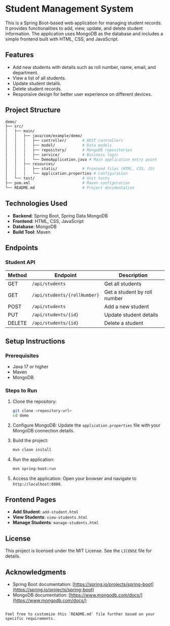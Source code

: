 
# Student Management System

This is a Spring Boot-based web application for managing student records. It provides functionalities to add, view, update, and delete student information. The application uses MongoDB as the database and includes a simple frontend built with HTML, CSS, and JavaScript.

## Features

- Add new students with details such as roll number, name, email, and department.
- View a list of all students.
- Update student details.
- Delete student records.
- Responsive design for better user experience on different devices.

## Project Structure

```bash
demo/
├── src/
│   ├── main/
│   │   ├── java/com/example/demo/
│   │   │   ├── controller/       # REST controllers
│   │   │   ├── model/            # Data models
│   │   │   ├── repository/       # MongoDB repositories
│   │   │   ├── service/          # Business logic
│   │   │   └── DemoApplication.java # Main application entry point
│   │   ├── resources/
│   │   │   ├── static/           # Frontend files (HTML, CSS, JS)
│   │   │   └── application.properties # Configuration
│   └── test/                     # Unit tests
├── pom.xml                       # Maven configuration
└── README.md                     # Project documentation
```

## Technologies Used

- **Backend**: Spring Boot, Spring Data MongoDB
- **Frontend**: HTML, CSS, JavaScript
- **Database**: MongoDB
- **Build Tool**: Maven

## Endpoints

### Student API

| Method | Endpoint                  | Description                     |
|--------|---------------------------|---------------------------------|
| GET    | `/api/students`           | Get all students               |
| GET    | `/api/students/{rollNumber}` | Get a student by roll number   |
| POST   | `/api/students`           | Add a new student              |
| PUT    | `/api/students/{id}`      | Update student details         |
| DELETE | `/api/students/{id}`      | Delete a student               |

## Setup Instructions

### Prerequisites

- Java 17 or higher
- Maven
- MongoDB

### Steps to Run

1. Clone the repository:
   ```bash
   git clone <repository-url>
   cd demo
   ```

2. Configure MongoDB:
   Update the `application.properties` file with your MongoDB connection details.

3. Build the project:
   ```bash
   mvn clean install
   ```

4. Run the application:
   ```bash
   mvn spring-boot:run
   ```

5. Access the application:
   Open your browser and navigate to `http://localhost:8080`.

## Frontend Pages

- **Add Student**: `add-student.html`
- **View Students**: `view-students.html`
- **Manage Students**: `manage-students.html`

## License

This project is licensed under the MIT License. See the `LICENSE` file for details.

## Acknowledgments

- Spring Boot documentation: [https://spring.io/projects/spring-boot](https://spring.io/projects/spring-boot)
- MongoDB documentation: [https://www.mongodb.com/docs/](https://www.mongodb.com/docs/)
```

Feel free to customize this `README.md` file further based on your specific requirements.
